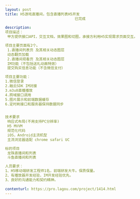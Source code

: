 ```yaml
---                
layout: post       
title: H5游戏直播间，包含直播列表H5开发
                                已完成
           
description: 
项目描述：
 甲方提供接口API，交互文档，效果图和切图，承接方利用H5实现需求页面交互。

项目主要页面有2个。
 1.直播间列表页 及其相关动态图层
 动态翻页加载
 2.直播间观看页 及其相关动态图层
 IM功能（不包括送礼动画特效）
 提交购买信息功能（不含微信支付）

项目主要功能：
1.微信登录
2.融云SDK IM对接
3.m3u8直播播放
4.跨域接口调用
5.图片展示和前端数据缓存
6.定时刷接口和服务器保持数据同步


技术要求
 响应式布局(不用支持PC分辨率)
 H5 MVVM
 规范化代码
 iOS，Android主流机型
 主流浏览器适配 chrome safari UC

标的项目
 龙珠直播间和列表
 斗鱼直播间和列表

人员要求：
1、H5移动端研发工程师1名，前端研发大牛。保质保量。
2、有播放器开发经验，IM开发经验优先。
3、良好的沟通能力和契约精神。
     
contenturl: https://pro.lagou.com/project/1414.html      
---                 
```

